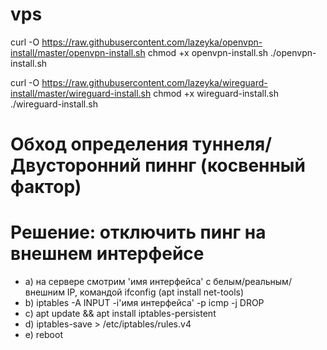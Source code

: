 # vps

curl -O https://raw.githubusercontent.com/lazeyka/openvpn-install/master/openvpn-install.sh
chmod +x openvpn-install.sh
./openvpn-install.sh

curl -O https://raw.githubusercontent.com/lazeyka/wireguard-install/master/wireguard-install.sh
chmod +x wireguard-install.sh
./wireguard-install.sh

# Обход определения туннеля/Двусторонний пиннг (косвенный фактор)
# Решение: отключить пинг на внешнем интерфейсе

- a) на сервере смотрим 'имя интерфейса' с белым/реальным/ внешним IP, командой ifconfig (apt install net-tools)
- b) iptables -A INPUT -i'имя интерфейса' -p icmp -j DROP
- c) apt update && apt install iptables-persistent
- d) iptables-save > /etc/iptables/rules.v4
- e) reboot
